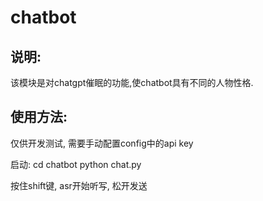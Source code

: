 # chatbot

## 说明:
该模块是对chatgpt催眠的功能,使chatbot具有不同的人物性格.

## 使用方法:
仅供开发测试, 需要手动配置config中的api key


启动:
cd chatbot
python chat.py

按住shift键, asr开始听写, 松开发送
